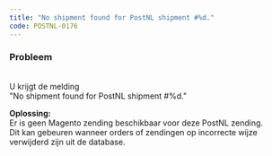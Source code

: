 ```yaml
---
title: "No shipment found for PostNL shipment #%d."
code: POSTNL-0176
---
```


<div class="columnLayout single" data-layout="single">
<div class="cell normal" data-type="normal">
<div class="innerCell">
<p><h3>Probleem</h3><br>U krijgt de melding <br>"No shipment found for PostNL shipment #%d."</p><p><strong>Oplossing:<br></strong>Er is geen Magento zending beschikbaar voor deze PostNL zending.<br>Dit kan gebeuren wanneer orders of zendingen op incorrecte wijze verwijderd zijn uit de database. </p></div>
</div>
</div>